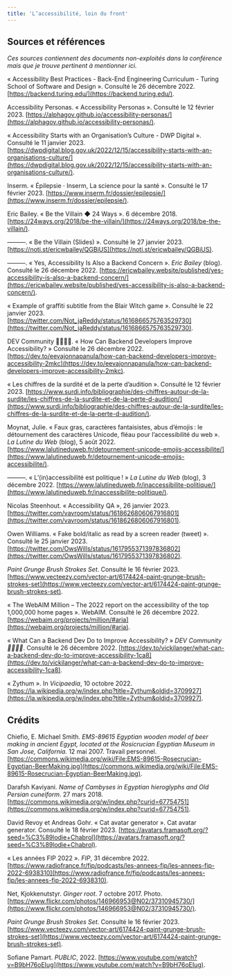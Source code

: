 ```yaml
---
title: 'L’accessibilité, loin du front'
---
```


## Sources et références

*Ces sources contiennent des documents non-exploités dans la conférence mais que je trouve pertinent à mentionner ici.*

« Accessibility Best Practices - Back-End Engineering Curriculum - Turing School of Software and Design ». Consulté le 26 décembre 2022. [https://backend.turing.edu/](https://backend.turing.edu/).

Accessibility Personas. « Accessibility Personas ». Consulté le 12 février 2023. [https://alphagov.github.io/accessibility-personas/](https://alphagov.github.io/accessibility-personas/).

« Accessibility Starts with an Organisation’s Culture - DWP Digital ». Consulté le 11 janvier 2023. [https://dwpdigital.blog.gov.uk/2022/12/15/accessibility-starts-with-an-organisations-culture/](https://dwpdigital.blog.gov.uk/2022/12/15/accessibility-starts-with-an-organisations-culture/).

Inserm. « Épilepsie ⋅ Inserm, La science pour la santé ». Consulté le 17 février 2023. [https://www.inserm.fr/dossier/epilepsie/](https://www.inserm.fr/dossier/epilepsie/).

Eric Bailey. « Be the Villain ◆ 24 Ways ». 6 décembre 2018. [https://24ways.org/2018/be-the-villain/](https://24ways.org/2018/be-the-villain/).

———. « Be the Villain (Slides) ». Consulté le 27 janvier 2023. [https://noti.st/ericwbailey/QGBiUS](https://noti.st/ericwbailey/QGBiUS).

———. « Yes, Accessibility Is Also a Backend Concern ». _Eric Bailey_ (blog). Consulté le 26 décembre 2022. [https://ericwbailey.website/published/yes-accessibility-is-also-a-backend-concern/](https://ericwbailey.website/published/yes-accessibility-is-also-a-backend-concern/).

« Example of graffiti subtitle from the Blair Witch game ». Consulté le 22 janvier 2023. [https://twitter.com/Not_jaReddy/status/1616866575763529730](https://twitter.com/Not_jaReddy/status/1616866575763529730).

DEV Community 👩‍💻👨‍💻. « How Can Backend Developers Improve Accessibility? » Consulté le 26 décembre 2022. [https://dev.to/eevajonnapanula/how-can-backend-developers-improve-accessibility-2mkc](https://dev.to/eevajonnapanula/how-can-backend-developers-improve-accessibility-2mkc).

« Les chiffres de la surdité et de la perte d’audition ». Consulté le 12 février 2023. [https://www.surdi.info/bibliographie/des-chiffres-autour-de-la-surdite/les-chiffres-de-la-surdite-et-de-la-perte-d-audition/](https://www.surdi.info/bibliographie/des-chiffres-autour-de-la-surdite/les-chiffres-de-la-surdite-et-de-la-perte-d-audition/).

Moynat, Julie. « Faux gras, caractères fantaisistes, abus d’émojis : le détournement des caractères Unicode, fléau pour l’accessibilité du web ». _La Lutine du Web_ (blog), 5 août 2022. [https://www.lalutineduweb.fr/detournement-unicode-emojis-accessibilite/](https://www.lalutineduweb.fr/detournement-unicode-emojis-accessibilite/).

———. « L’(in)accessibilité est politique ! » _La Lutine du Web_ (blog), 3 décembre 2022. [https://www.lalutineduweb.fr/inaccessibilite-politique/](https://www.lalutineduweb.fr/inaccessibilite-politique/).

Nicolas Steenhout. « Accessibility QA », 26 janvier 2023. [https://twitter.com/vavroom/status/1618626806067916801](https://twitter.com/vavroom/status/1618626806067916801).

Owen Williams. « Fake bold/italic as read by a screen reader (tweet) ». Consulté le 25 janvier 2023. [https://twitter.com/OwsWills/status/1617955371397836802](https://twitter.com/OwsWills/status/1617955371397836802).

_Paint Grunge Brush Strokes Set_. Consulté le 16 février 2023. [https://www.vecteezy.com/vector-art/6174424-paint-grunge-brush-strokes-set](https://www.vecteezy.com/vector-art/6174424-paint-grunge-brush-strokes-set).

« The WebAIM Million – The 2022 report on the accessibility of the top 1,000,000 home pages ». WebAIM. Consulté le 26 décembre 2022. [https://webaim.org/projects/million/#aria](https://webaim.org/projects/million/#aria).

« What Can a Backend Dev Do to Improve Accessibility? » _DEV Community 👩‍💻👨‍💻_. Consulté le 26 décembre 2022. [https://dev.to/vickilanger/what-can-a-backend-dev-do-to-improve-accessibility-1ca8](https://dev.to/vickilanger/what-can-a-backend-dev-do-to-improve-accessibility-1ca8).

« Zythum ». In _Vicipaedia_, 10 octobre 2022. [https://la.wikipedia.org/w/index.php?title=Zythum&oldid=3709927](https://la.wikipedia.org/w/index.php?title=Zythum&oldid=3709927).

## Crédits

Chiefio, E. Michael Smith. _EMS-89615 Egyptian wooden model of beer making in ancient Egypt, located at the Rosicrucian Egyptian Museum in San Jose, California._ 12 mai 2007. Travail personnel. [https://commons.wikimedia.org/wiki/File:EMS-89615-Rosecrucian-Egyptian-BeerMaking.jpg](https://commons.wikimedia.org/wiki/File:EMS-89615-Rosecrucian-Egyptian-BeerMaking.jpg).

Darafsh Kaviyani. _Name of Cambyses in Egyptian hieroglyphs and Old Persian cuneiform_. 27 mars 2018. [https://commons.wikimedia.org/w/index.php?curid=67754751](https://commons.wikimedia.org/w/index.php?curid=67754751).

David Revoy et Andreas Gohr. « Cat avatar generator ». Cat avatar generator. Consulté le 18 février 2023. [https://avatars.framasoft.org/?seed=%C3%89lodie+Chabrol](https://avatars.framasoft.org/?seed=%C3%89lodie+Chabrol).

« Les années FIP 2022 ». _FIP_, 31 décembre 2022. [https://www.radiofrance.fr/fip/podcasts/les-annees-fip/les-annees-fip-2022-6938310](https://www.radiofrance.fr/fip/podcasts/les-annees-fip/les-annees-fip-2022-6938310).

Net, Kjokkenutstyr. _Ginger root_. 7 octobre 2017. Photo. [https://www.flickr.com/photos/146966953@N02/37310945730/](https://www.flickr.com/photos/146966953@N02/37310945730/).

_Paint Grunge Brush Strokes Set_. Consulté le 16 février 2023. [https://www.vecteezy.com/vector-art/6174424-paint-grunge-brush-strokes-set](https://www.vecteezy.com/vector-art/6174424-paint-grunge-brush-strokes-set).

Sofiane Pamart. _PUBLIC_, 2022. [https://www.youtube.com/watch?v=B9bH76oEIug](https://www.youtube.com/watch?v=B9bH76oEIug).
